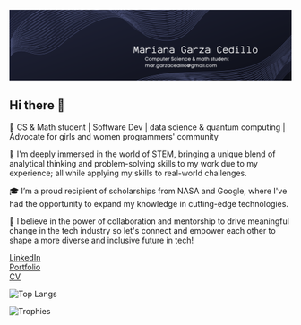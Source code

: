 ![Mariana Garza - Data Scientist, Software Developer, and Quantum Computing Enthusiast](banner.png)

## Hi there 👋

🌟 CS & Math student | Software Dev | data science & quantum computing | Advocate for girls and women programmers' community

🚀 I'm deeply immersed in the world of STEM, bringing a unique blend of analytical thinking and problem-solving skills to my work due to my experience; all while applying my skills to real-world challenges.  

🎓 I’m a proud recipient of scholarships from NASA and Google, where I've had the opportunity to expand my knowledge in cutting-edge technologies.  

🤝 I believe in the power of collaboration and mentorship to drive meaningful change in the tech industry so let's connect and empower each other to shape a more diverse and inclusive future in tech!

[LinkedIn](https://www.linkedin.com/in/garza-cedillo/)  
[Portfolio](https://astrolemonmar.com/)  
[CV](https://drive.google.com/file/d/1tSZICEIfXdBELuO2p93mLzqfBGWxIR7s/view)

![Top Langs](https://github-readme-stats.vercel.app/api/top-langs/?username=astrolemonmarafk&theme=tokyonight&hide_border=false&include_all_commits=false&count_private=false&layout=compact)

![Trophies](https://github-profile-trophy.vercel.app/?username=astrolemonmarafk&theme=tokyonight)


